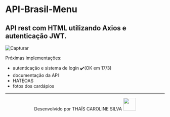 # API-Brasil-Menu
API rest com HTML utilizando Axios e autenticação JWT.
---
![Capturar](https://user-images.githubusercontent.com/76595905/158024531-c5a8307f-266a-49dd-b550-3d687d737290.PNG)

Próximas implementações:
- autenticação e sistema de login ✔️(OK em 17/3)
- documentação da API
- HATEOAS
- fotos dos cardápios

---
<div align="center">
Desenvolvido por THAÍS CAROLINE SILVA 
<img src="https://cdn-icons-png.flaticon.com/512/2618/2618497.png" height="40em"> 
</div>

